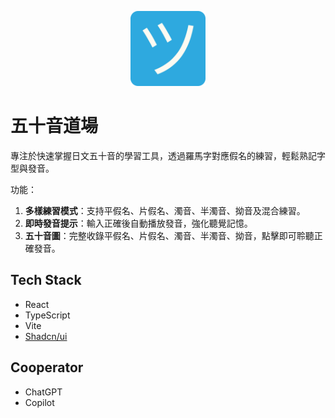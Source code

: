 <p align="center">
  <a href="https://blueswen.github.io/gojuon-dojo" target="_blank">
    <img width="120" src="./logo.png" alt="五十音道場">
  </a>
</p>

# 五十音道場

專注於快速掌握日文五十音的學習工具，透過羅馬字對應假名的練習，輕鬆熟記字型與發音。

功能：

1. **多樣練習模式**：支持平假名、片假名、濁音、半濁音、拗音及混合練習。
2. **即時發音提示**：輸入正確後自動播放發音，強化聽覺記憶。
3. **五十音圖**：完整收錄平假名、片假名、濁音、半濁音、拗音，點擊即可聆聽正確發音。

## Tech Stack

- React
- TypeScript
- Vite
- [Shadcn/ui](https://ui.shadcn.com/)

## Cooperator

- ChatGPT
- Copilot
